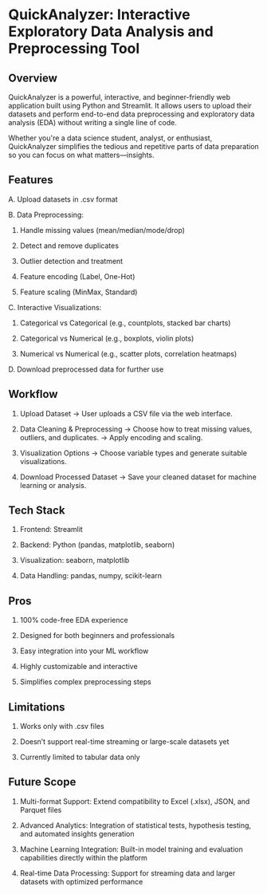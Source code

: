 # QuickAnalyzer: Interactive Exploratory Data Analysis and Preprocessing Tool

## Overview 
QuickAnalyzer is a powerful, interactive, and beginner-friendly web application built using Python and Streamlit. It allows users to upload their datasets and perform end-to-end data preprocessing and exploratory data analysis (EDA) without writing a single line of code.

Whether you're a data science student, analyst, or enthusiast, QuickAnalyzer simplifies the tedious and repetitive parts of data preparation so you can focus on what matters—insights.

## Features 
A. Upload datasets in .csv format

B. Data Preprocessing:

1. Handle missing values (mean/median/mode/drop)

2. Detect and remove duplicates

3. Outlier detection and treatment

4. Feature encoding (Label, One-Hot)

5. Feature scaling (MinMax, Standard)

C. Interactive Visualizations:

1. Categorical vs Categorical (e.g., countplots, stacked bar charts)

2. Categorical vs Numerical (e.g., boxplots, violin plots)

3. Numerical vs Numerical (e.g., scatter plots, correlation heatmaps)

D. Download preprocessed data for further use

## Workflow 
1. Upload Dataset
→ User uploads a CSV file via the web interface.

2. Data Cleaning & Preprocessing
→ Choose how to treat missing values, outliers, and duplicates.
→ Apply encoding and scaling.

3. Visualization Options
→ Choose variable types and generate suitable visualizations.

4. Download Processed Dataset
→ Save your cleaned dataset for machine learning or analysis.

## Tech Stack
1. Frontend: Streamlit

2. Backend: Python (pandas, matplotlib, seaborn)

3. Visualization: seaborn, matplotlib

4. Data Handling: pandas, numpy, scikit-learn

## Pros
1. 100% code-free EDA experience

2. Designed for both beginners and professionals

3. Easy integration into your ML workflow

4. Highly customizable and interactive

5. Simplifies complex preprocessing steps

## Limitations
1. Works only with .csv files

2. Doesn’t support real-time streaming or large-scale datasets yet

3. Currently limited to tabular data only

## Future Scope
1. Multi-format Support: Extend compatibility to Excel (.xlsx), JSON, and Parquet files
   
2. Advanced Analytics: Integration of statistical tests, hypothesis testing, and automated insights generation

3. Machine Learning Integration: Built-in model training and evaluation capabilities directly within the platform

4. Real-time Data Processing: Support for streaming data and larger datasets with optimized performance



